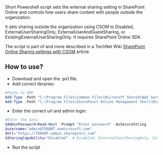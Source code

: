 Short Powershell script sets the external sharing setting in SharePoint Online and controls how users share content with people outside the organization.

It sets sharing outside the organization using CSOM to Disabled, ExternalUserSharingOnly, ExternalUserAndGuestSharing, or ExistingExternalUserSharingOnly.
It requires SharePoint Online SDK.

The script is part of and more described in a TechNet Wiki [SharePoint Online Sharing settings with CSOM](https://social.technet.microsoft.com/wiki/contents/articles/39365.sharepoint-online-sharing-settings-with-csom.aspx?Sort=MostRecent&PageIndex=1) article.

## How to use?
- Download and open the .ps1 file.
- Add correct libraries:
 
```PowerShell
#Paths to SDK 
Add-Type -Path "C:\Program Files\Common Files\Microsoft Shared\Web Server Extensions\16\ISAPI\Microsoft.SharePoint.Client.dll" 
Add-Type -Path "C:\Program Files\SharePoint Online Management Shell\Microsoft.Online.SharePoint.PowerShell\Microsoft.Online.SharePoint.Client.Tenant.dll"   
```
- Enter the correct url and admin login:
```PowerShell
#Enter the data 
$AdminPassword=Read-Host -Prompt "Enter password" -AsSecureString 
$username="admin@TENANT.onmicrosoft.com" 
$Url="https://TENANT-admin.sharepoint.com" 
$SharingCapability="Disabled"  # Disabled, ExternalUserSharingOnly, ExternalUserAndGuestSharing, ExistingExternalUserSharingOnly 
```
- Run the script
 
